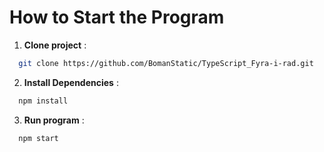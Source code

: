 # How to Start the Program

1. **Clone project** :

```sh
  git clone https://github.com/BomanStatic/TypeScript_Fyra-i-rad.git
```

2. **Install Dependencies** :

```sh
  npm install
```

3. **Run program** :

```sh
  npm start
```
